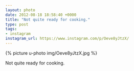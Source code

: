 ```yaml
---
layout: photo
date: 2012-08-18 18:58:40 +0000
title: "Not quite ready for cooking."
type: post
tags:
- instagram
instagram_url: https://www.instagram.com/p/Oeve8yJtzX/
---
```


{% picture u-photo img/Oeve8yJtzX.jpg %}

Not quite ready for cooking.
